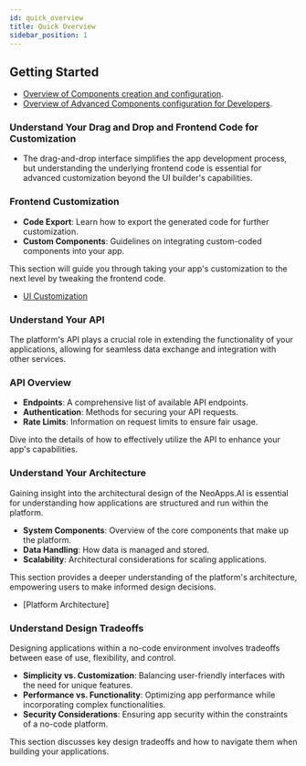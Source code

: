 ```yaml
---
id: quick_overview
title: Quick Overview
sidebar_position: 1
---
```


## Getting Started

- [Overview of Components creation and configuration](./Componenets_creation&configurations.md).
- [Overview of Advanced Components configuration for Developers](./advanced_configuration.md).

### Understand Your Drag and Drop and Frontend Code for Customization

-   The drag-and-drop interface simplifies the app development process, but understanding the underlying frontend code is essential for advanced customization beyond the UI builder's capabilities.

### Frontend Customization

- **Code Export**: Learn how to export the generated code for further customization.
- **Custom Components**: Guidelines on integrating custom-coded components into your app.

This section will guide you through taking your app's customization to the next level by tweaking the frontend code.

-   [UI Customization](../dnd-usage/ui-customization.md)

### Understand Your API

The platform's API plays a crucial role in extending the functionality of your applications, allowing for seamless data exchange and integration with other services.

### API Overview

- **Endpoints**: A comprehensive list of available API endpoints.
- **Authentication**: Methods for securing your API requests.
- **Rate Limits**: Information on request limits to ensure fair usage.

Dive into the details of how to effectively utilize the API to enhance your app's capabilities.

### Understand Your Architecture

Gaining insight into the architectural design of the NeoApps.AI is essential for understanding how applications are structured and run within the platform.

- **System Components**: Overview of the core components that make up the platform.
- **Data Handling**: How data is managed and stored.
- **Scalability**: Architectural considerations for scaling applications.

This section provides a deeper understanding of the platform's architecture, empowering users to make informed design decisions.

- [Platform Architecture]

### Understand Design Tradeoffs

Designing applications within a no-code environment involves tradeoffs between ease of use, flexibility, and control.

- **Simplicity vs. Customization**: Balancing user-friendly interfaces with the need for unique features.
- **Performance vs. Functionality**: Optimizing app performance while incorporating complex functionalities.
- **Security Considerations**: Ensuring app security within the constraints of a no-code platform.

This section discusses key design tradeoffs and how to navigate them when building your applications.